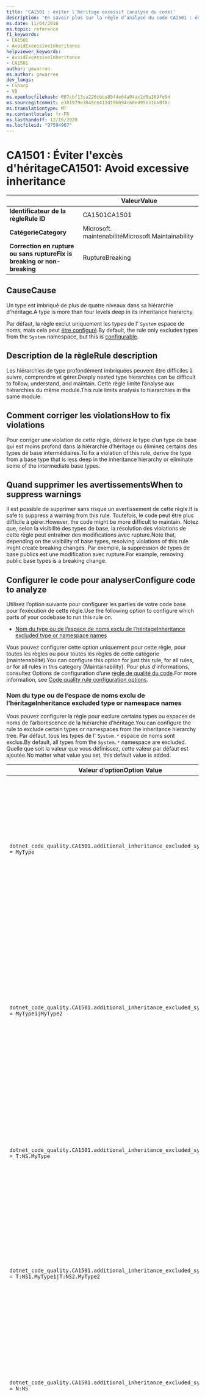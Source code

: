```yaml
---
title: 'CA1501 : éviter l’héritage excessif (analyse du code)'
description: 'En savoir plus sur la règle d’analyse du code CA1501 : éviter un héritage excessif'
ms.date: 11/04/2016
ms.topic: reference
f1_keywords:
- CA1501
- AvoidExcessiveInheritance
helpviewer_keywords:
- AvoidExcessiveInheritance
- CA1501
author: gewarren
ms.author: gewarren
dev_langs:
- CSharp
- VB
ms.openlocfilehash: 607cbf13ca226cbba89f4e64a04ac2d0a169fe9d
ms.sourcegitcommit: e301979e3049ce412d19b094c60ed95b316a8f8c
ms.translationtype: MT
ms.contentlocale: fr-FR
ms.lasthandoff: 12/16/2020
ms.locfileid: "97594967"
---
```

# <a name="ca1501-avoid-excessive-inheritance"></a><span data-ttu-id="b3589-103">CA1501 : Éviter l'excès d'héritage</span><span class="sxs-lookup"><span data-stu-id="b3589-103">CA1501: Avoid excessive inheritance</span></span>

| | <span data-ttu-id="b3589-104">Valeur</span><span class="sxs-lookup"><span data-stu-id="b3589-104">Value</span></span> |
|-|-|
| <span data-ttu-id="b3589-105">**Identificateur de la règle**</span><span class="sxs-lookup"><span data-stu-id="b3589-105">**Rule ID**</span></span> |<span data-ttu-id="b3589-106">CA1501</span><span class="sxs-lookup"><span data-stu-id="b3589-106">CA1501</span></span>|
| <span data-ttu-id="b3589-107">**Catégorie**</span><span class="sxs-lookup"><span data-stu-id="b3589-107">**Category**</span></span> |<span data-ttu-id="b3589-108">Microsoft. maintenabilité</span><span class="sxs-lookup"><span data-stu-id="b3589-108">Microsoft.Maintainability</span></span>|
| <span data-ttu-id="b3589-109">**Correction en rupture ou sans rupture**</span><span class="sxs-lookup"><span data-stu-id="b3589-109">**Fix is breaking or non-breaking**</span></span> |<span data-ttu-id="b3589-110">Rupture</span><span class="sxs-lookup"><span data-stu-id="b3589-110">Breaking</span></span>|

## <a name="cause"></a><span data-ttu-id="b3589-111">Cause</span><span class="sxs-lookup"><span data-stu-id="b3589-111">Cause</span></span>

<span data-ttu-id="b3589-112">Un type est imbriqué de plus de quatre niveaux dans sa hiérarchie d'héritage.</span><span class="sxs-lookup"><span data-stu-id="b3589-112">A type is more than four levels deep in its inheritance hierarchy.</span></span>

<span data-ttu-id="b3589-113">Par défaut, la règle exclut uniquement les types de l' `System` espace de noms, mais cela peut [être configuré](#configure-code-to-analyze).</span><span class="sxs-lookup"><span data-stu-id="b3589-113">By default, the rule only excludes types from the `System` namespace, but this is [configurable](#configure-code-to-analyze).</span></span>

## <a name="rule-description"></a><span data-ttu-id="b3589-114">Description de la règle</span><span class="sxs-lookup"><span data-stu-id="b3589-114">Rule description</span></span>

<span data-ttu-id="b3589-115">Les hiérarchies de type profondément imbriquées peuvent être difficiles à suivre, comprendre et gérer.</span><span class="sxs-lookup"><span data-stu-id="b3589-115">Deeply nested type hierarchies can be difficult to follow, understand, and maintain.</span></span> <span data-ttu-id="b3589-116">Cette règle limite l’analyse aux hiérarchies du même module.</span><span class="sxs-lookup"><span data-stu-id="b3589-116">This rule limits analysis to hierarchies in the same module.</span></span>

## <a name="how-to-fix-violations"></a><span data-ttu-id="b3589-117">Comment corriger les violations</span><span class="sxs-lookup"><span data-stu-id="b3589-117">How to fix violations</span></span>

<span data-ttu-id="b3589-118">Pour corriger une violation de cette règle, dérivez le type d’un type de base qui est moins profond dans la hiérarchie d’héritage ou éliminez certains des types de base intermédiaires.</span><span class="sxs-lookup"><span data-stu-id="b3589-118">To fix a violation of this rule, derive the type from a base type that is less deep in the inheritance hierarchy or eliminate some of the intermediate base types.</span></span>

## <a name="when-to-suppress-warnings"></a><span data-ttu-id="b3589-119">Quand supprimer les avertissements</span><span class="sxs-lookup"><span data-stu-id="b3589-119">When to suppress warnings</span></span>

<span data-ttu-id="b3589-120">Il est possible de supprimer sans risque un avertissement de cette règle.</span><span class="sxs-lookup"><span data-stu-id="b3589-120">It is safe to suppress a warning from this rule.</span></span> <span data-ttu-id="b3589-121">Toutefois, le code peut être plus difficile à gérer.</span><span class="sxs-lookup"><span data-stu-id="b3589-121">However, the code might be more difficult to maintain.</span></span> <span data-ttu-id="b3589-122">Notez que, selon la visibilité des types de base, la résolution des violations de cette règle peut entraîner des modifications avec rupture.</span><span class="sxs-lookup"><span data-stu-id="b3589-122">Note that, depending on the visibility of base types, resolving violations of this rule might create breaking changes.</span></span> <span data-ttu-id="b3589-123">Par exemple, la suppression de types de base publics est une modification avec rupture.</span><span class="sxs-lookup"><span data-stu-id="b3589-123">For example, removing public base types is a breaking change.</span></span>

## <a name="configure-code-to-analyze"></a><span data-ttu-id="b3589-124">Configurer le code pour analyser</span><span class="sxs-lookup"><span data-stu-id="b3589-124">Configure code to analyze</span></span>

<span data-ttu-id="b3589-125">Utilisez l’option suivante pour configurer les parties de votre code base pour l’exécution de cette règle.</span><span class="sxs-lookup"><span data-stu-id="b3589-125">Use the following option to configure which parts of your codebase to run this rule on.</span></span>

- [<span data-ttu-id="b3589-126">Nom du type ou de l’espace de noms exclu de l’héritage</span><span class="sxs-lookup"><span data-stu-id="b3589-126">Inheritance excluded type or namespace names</span></span>](#inheritance-excluded-type-or-namespace-names)

<span data-ttu-id="b3589-127">Vous pouvez configurer cette option uniquement pour cette règle, pour toutes les règles ou pour toutes les règles de cette catégorie (maintenabilité).</span><span class="sxs-lookup"><span data-stu-id="b3589-127">You can configure this option for just this rule, for all rules, or for all rules in this category (Maintainability).</span></span> <span data-ttu-id="b3589-128">Pour plus d’informations, consultez Options de configuration d’une [règle de qualité du code](../code-quality-rule-options.md).</span><span class="sxs-lookup"><span data-stu-id="b3589-128">For more information, see [Code quality rule configuration options](../code-quality-rule-options.md).</span></span>

### <a name="inheritance-excluded-type-or-namespace-names"></a><span data-ttu-id="b3589-129">Nom du type ou de l’espace de noms exclu de l’héritage</span><span class="sxs-lookup"><span data-stu-id="b3589-129">Inheritance excluded type or namespace names</span></span>

<span data-ttu-id="b3589-130">Vous pouvez configurer la règle pour exclure certains types ou espaces de noms de l’arborescence de la hiérarchie d’héritage.</span><span class="sxs-lookup"><span data-stu-id="b3589-130">You can configure the rule to exclude certain types or namespaces from the inheritance hierarchy tree.</span></span> <span data-ttu-id="b3589-131">Par défaut, tous les types de l' `System.*` espace de noms sont exclus.</span><span class="sxs-lookup"><span data-stu-id="b3589-131">By default, all types from the `System.*` namespace are excluded.</span></span> <span data-ttu-id="b3589-132">Quelle que soit la valeur que vous définissez, cette valeur par défaut est ajoutée.</span><span class="sxs-lookup"><span data-stu-id="b3589-132">No matter what value you set, this default value is added.</span></span>

| <span data-ttu-id="b3589-133">Valeur d’option</span><span class="sxs-lookup"><span data-stu-id="b3589-133">Option Value</span></span> | <span data-ttu-id="b3589-134">Résumé</span><span class="sxs-lookup"><span data-stu-id="b3589-134">Summary</span></span> |
| --- | --- |
|`dotnet_code_quality.CA1501.additional_inheritance_excluded_symbol_names = MyType` | <span data-ttu-id="b3589-135">Correspond à tous les types nommés `MyType` ou dont l’espace de noms contenant contient `MyType` (et tous les types de l' `System` espace de noms)</span><span class="sxs-lookup"><span data-stu-id="b3589-135">Matches all types named `MyType` or whose containing namespace contains `MyType` (and all types from the `System` namespace)</span></span> |
|`dotnet_code_quality.CA1501.additional_inheritance_excluded_symbol_names = MyType1\|MyType2` | <span data-ttu-id="b3589-136">Correspond à tous les types nommés `MyType1` ou `MyType2` ou dont l’espace de noms contenant contient `MyType1` ou `MyType2` (et tous les types de l' `System` espace de noms).</span><span class="sxs-lookup"><span data-stu-id="b3589-136">Matches all types named either `MyType1` or `MyType2` or whose containing namespace contains either `MyType1` or `MyType2` (and all types from the `System` namespace)</span></span> |
|`dotnet_code_quality.CA1501.additional_inheritance_excluded_symbol_names = T:NS.MyType` | <span data-ttu-id="b3589-137">Correspond à un type spécifique `MyType` dans l’espace de noms `NS` (et tous les types de l' `System` espace de noms)</span><span class="sxs-lookup"><span data-stu-id="b3589-137">Matches specific type `MyType` in the namespace `NS` (and all types from the `System` namespace)</span></span> |
|`dotnet_code_quality.CA1501.additional_inheritance_excluded_symbol_names = T:NS1.MyType1\|T:NS2.MyType2` | <span data-ttu-id="b3589-138">Correspond à des types spécifiques `MyType1` et `MyType2` à des noms qualifiés complets respectifs (et à tous les types de l' `System` espace de noms)</span><span class="sxs-lookup"><span data-stu-id="b3589-138">Matches specific types `MyType1` and `MyType2` with respective fully qualified names (and all types from the `System` namespace)</span></span> |
|`dotnet_code_quality.CA1501.additional_inheritance_excluded_symbol_names = N:NS` | <span data-ttu-id="b3589-139">Correspond à tous les types de l' `NS` espace de noms (et de tous les types de l' `System` espace de noms)</span><span class="sxs-lookup"><span data-stu-id="b3589-139">Matches all types from the `NS` namespace (and all types from the `System` namespace)</span></span> |
|`dotnet_code_quality.CA1501.additional_inheritance_excluded_symbol_names = My*` | <span data-ttu-id="b3589-140">Correspond à tous les types dont le nom commence par `My` ou dont les parties de l’espace de noms conteneur commencent par `My` (et tous les types de l' `System` espace de noms)</span><span class="sxs-lookup"><span data-stu-id="b3589-140">Matches all types whose name starts with `My` or whose containing namespace parts starts with `My` (and all types from the `System` namespace)</span></span> |
|`dotnet_code_quality.CA1501.additional_inheritance_excluded_symbol_names = T:NS.My*` | <span data-ttu-id="b3589-141">Correspond à tous les types dont le nom commence par `My` dans l’espace de noms `NS` (et tous les types de l' `System` espace de noms)</span><span class="sxs-lookup"><span data-stu-id="b3589-141">Matches all types whose name starts with `My` in the namespace `NS` (and all types from the `System` namespace)</span></span> |
|`dotnet_code_quality.CA1501.additional_inheritance_excluded_symbol_names = N:My*` | <span data-ttu-id="b3589-142">Correspond à tous les types dont l’espace de noms conteneur commence par `My` (et tous les types de l' `System` espace de noms)</span><span class="sxs-lookup"><span data-stu-id="b3589-142">Matches all types whose containing namespace starts with `My` (and all types from the `System` namespace)</span></span> |

## <a name="example"></a><span data-ttu-id="b3589-143">Exemple</span><span class="sxs-lookup"><span data-stu-id="b3589-143">Example</span></span>

<span data-ttu-id="b3589-144">L’exemple suivant montre un type qui viole la règle :</span><span class="sxs-lookup"><span data-stu-id="b3589-144">The following example shows a type that violates the rule:</span></span>

```csharp
class BaseClass {}
class FirstDerivedClass : BaseClass {}
class SecondDerivedClass : FirstDerivedClass {}
class ThirdDerivedClass : SecondDerivedClass {}
class FourthDerivedClass : ThirdDerivedClass {}

// This class violates the rule.
class FifthDerivedClass : FourthDerivedClass {}
```

:::code language="vb" source="snippets/vb/all-rules/ca1501-avoid-excessive-inheritance_1.vb":::
